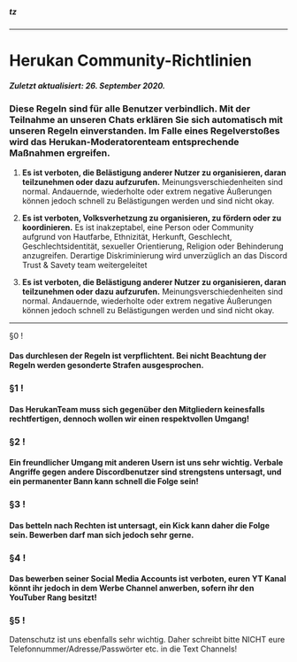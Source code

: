 ##### tz
---
# __**Herukan Community-Richtlinien**__
##### **Zuletzt aktualisiert: 26. September 2020.**
### Diese Regeln sind für alle Benutzer verbindlich. Mit der Teilnahme an unseren Chats erklären Sie sich automatisch mit unseren Regeln einverstanden. Im Falle eines Regelverstoßes wird das Herukan-Moderatorenteam entsprechende Maßnahmen ergreifen.


1. **Es ist verboten, die Belästigung anderer Nutzer zu organisieren, daran teilzunehmen oder dazu aufzurufen.**
Meinungsverschiedenheiten sind normal. Andauernde, wiederholte oder extrem negative Äußerungen können jedoch schnell zu Belästigungen werden und sind nicht okay.

2. **Es ist verboten, Volksverhetzung zu organisieren, zu fördern oder zu koordinieren.**
Es ist inakzeptabel, eine Person oder Community aufgrund von Hautfarbe, Ethnizität, Herkunft, Geschlecht, Geschlechtsidentität, sexueller Orientierung, Religion oder Behinderung anzugreifen. Derartige Diskriminierung wird unverzüglich an das Discord Trust & Savety team weitergeleitet

3. **Es ist verboten, die Belästigung anderer Nutzer zu organisieren, daran teilzunehmen oder dazu aufzurufen.**
Meinungsverschiedenheiten sind normal. Andauernde, wiederholte oder extrem negative Äußerungen können jedoch schnell zu Belästigungen werden und sind nicht okay.

---

§0 !
#### Das durchlesen der Regeln ist verpflichtent. Bei nicht Beachtung der Regeln werden gesonderte Strafen ausgesprochen.
### §1 !
#### Das HerukanTeam muss sich gegenüber den Mitgliedern keinesfalls rechtfertigen, dennoch wollen wir einen respektvollen Umgang! 
### §2 !
#### Ein freundlicher Umgang mit anderen Usern ist uns sehr wichtig. Verbale Angriffe gegen andere Discordbenutzer sind strengstens untersagt, und ein permanenter Bann kann schnell die Folge sein! 
### §3 !
#### Das betteln nach Rechten ist untersagt, ein Kick kann daher die Folge sein. Bewerben darf man sich jedoch sehr gerne.
### §4 !
#### Das bewerben seiner Social Media Accounts ist verboten, euren YT Kanal könnt ihr jedoch in dem Werbe Channel anwerben, sofern ihr den YouTuber Rang besitzt! 
### §5 !
Datenschutz ist uns ebenfalls sehr wichtig. Daher schreibt bitte NICHT eure Telefonnummer/Adresse/Passwörter etc. in die Text Channels! 
